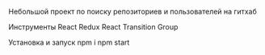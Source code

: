 Небольшой проект по поиску репозиториев и пользователей на гитхаб

Инструменты
React
Redux
React Transition Group

Установка и запуск
npm i
npm start
